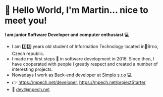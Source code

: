 # 👀 Hello World, I'm Martin... nice to meet you!

**I am junior Software Developer and computer enthusiast 💻**
- I am 2️⃣2️⃣ years old student of Information Technology located in📍Brno, Czech republic. 
- I made my first steps 🐾 in software development in 2016. Since then, I have cooperated with people I greatly respect and created a number of interesting projects.
- Nowadays I work as Back-end developer at [Simplo s.r.o](https://www.simplo.cz) 💻
- 👉 https://mpech.net/developer, https://mpech.net/projectStarter
- 📧 dev@mpech.net

<!---
martafonekVOLE/martafonekVOLE is a ✨ special ✨ repository because its `README.md` (this file) appears on your GitHub profile.
You can click the Preview link to take a look at your changes.
--->
